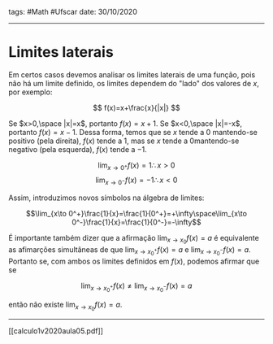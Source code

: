 tags: #Math #Ufscar 
date: 30/10/2020

---

# Limites laterais

Em certos casos devemos analisar os limites laterais de uma função, pois não há um limite definido, os limites dependem do "lado" dos valores de $x$, por exemplo:

$$
f(x)=x+\frac{x}{|x|}
$$

Se $x>0,\space |x|=x$, portanto $f(x)=x+1$. Se $x<0,\space |x|=-x$, portanto $f(x)=x-1$. Dessa forma, temos que se $x$ tende a $0$ mantendo-se positivo (pela direita), $f(x)$ tende a $1$, mas se $x$ tende a $0$mantendo-se negativo (pela esquerda), $f(x)$ tende a $-1$.

$$
\lim_{x\to 0^+}f(x)=1\therefore x>0
$$
$$
\lim_{x\to 0^-}f(x)=-1\therefore x<0
$$

Assim, introduzimos novos símbolos na álgebra de limites:

$$\lim_{x\to 0^+}\frac{1}{x}=\frac{1}{0^+}=+\infty\space\lim_{x\to 0^-}\frac{1}{x}=\frac{1}{0^-}=-\infty$$

É importante também dizer que a afirmação $\lim_{x\to x_0}f(x)=a$ é equivalente as afimarções simultâneas de que $\lim_{x\to x_0^+}f(x)=a$ e $\lim_{x\to x_0^-}f(x)=a$.
Portanto se, com ambos os limites definidos em $f(x)$, podemos afirmar que se

$$\lim_{x\to x_0^+}f(x) \not= \lim_{x\to x_0^-}f(x)=a$$

então não existe $\lim_{x\to x_0}f(x)=a$.

---

[[calculo1v2020aula05.pdf]]